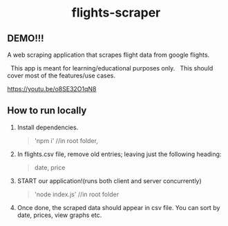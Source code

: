 <h1 align="center">flights-scraper</h1>

## DEMO!!!

A web scraping application that scrapes flight data from google flights.

&nbsp;
This app is meant for learning/educational purposes only.
&nbsp;
This should cover most of the features/use cases.
 
https://youtu.be/o8SE32O1qN8

## How to run locally

1.  Install dependencies.

    > 'npm i' //in root folder,

2.  In flights.csv file, remove old entries; leaving just the following heading:

    > date, price

3.  START our application!(runs both client and server concurrently)

    > 'node index.js' //in root folder

4. Once done, the scraped data should appear in csv file. You can 
sort by date, prices, view graphs etc. 
